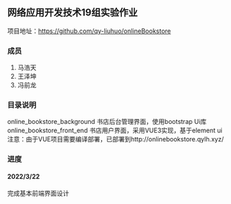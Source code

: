 ## 网络应用开发技术19组实验作业
项目地址：https://github.com/qy-liuhuo/onlineBookstore
### 成员
1. 马浩天
2. 王泽坤
3. 冯前龙
### 目录说明
online_bookstore_background 书店后台管理界面，使用bootstrap Ui库
online_bookstore_front_end 书店用户界面，采用VUE3实现，基于element ui
注意：由于VUE项目需要编译部署，已部署到http://onlinebookstore.qylh.xyz/
### 进度
#### 2022/3/22
完成基本前端界面设计

